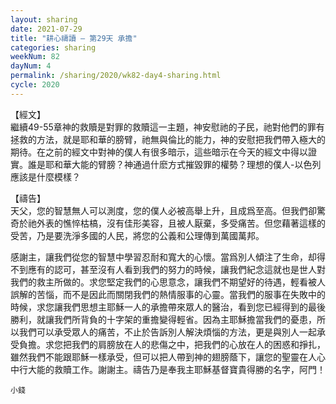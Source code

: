 ```yaml
---
layout: sharing
date: 2021-07-29
title: "耕心禱讀 – 第29天 承擔"
categories: sharing
weekNum: 82
dayNum: 4
permalink: /sharing/2020/wk82-day4-sharing.html
cycle: 2020
---
```


【經文】  
繼續49-55章神的救贖是對罪的救贖這一主題，神安慰祂的子民，祂對他們的罪有拯救的方法，就是耶和華的膀臂，祂無與倫比的能力，神的安慰把我們帶入極大的期待。在之前的經文中對神的僕人有很多暗示，這些暗示在今天的經文中得以證實。誰是耶和華大能的臂膀？神通過什麽方式摧毀罪的權勢？理想的僕人-以色列應該是什麼模樣？

【禱告】  
天父，您的智慧無人可以測度，您的僕人必被高舉上升，且成爲至高。但我們卻驚奇於祂外表的憔悴枯槁，沒有佳形美容，且被人厭棄，多受痛苦。但您藉著這樣的受苦，乃是要洗淨多國的人民，將您的公義和公理傳到萬國萬邦。

感謝主，讓我們從您的智慧中學習忍耐和寬大的心懷。當爲別人傾注了生命，却得不到應有的認可，甚至沒有人看到我們的努力的時候，讓我們紀念這就也是世人對我們的救主所做的。求您堅定我們的心思意念，讓我們不期望好的待遇，輕看被人誤解的苦惱，而不是因此而關閉我們的熱情服事的心靈。當我們的服事在失敗中的時候，求您讓我們思想主耶穌一人的承擔帶來眾人的醫治，看到您已經得到的最後勝利，就讓我們所背負的十字架的重擔變得輕省。因為主耶穌擔當我們的憂患，所以我們可以承受眾人的痛苦，不止於告訴別人解決煩惱的方法，更是與別人一起承受負擔。求您把我們的肩膀放在人的悲傷之中，把我們的心放在人的困惑和掙扎，雖然我們不能跟耶穌一樣承受，但可以把人帶到神的翅膀蔭下，讓您的聖靈在人心中行大能的救贖工作。謝謝主。禱告乃是奉我主耶穌基督寶貴得勝的名字，阿門！

`小錢`
